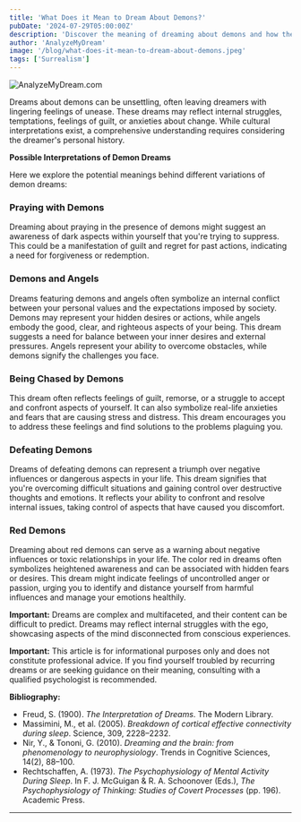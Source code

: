 ```yaml
---
title: 'What Does it Mean to Dream About Demons?'
pubDate: '2024-07-29T05:00:00Z'
description: 'Discover the meaning of dreaming about demons and how these dreams can reflect internal conflicts, temptations, and fears. Learn how to interpret these dreams and how to handle them.'
author: 'AnalyzeMyDream'
image: '/blog/what-does-it-mean-to-dream-about-demons.jpeg'
tags: ['Surrealism']
---
```


![AnalyzeMyDream.com](/blog/what-does-it-mean-to-dream-about-demons.jpeg)


Dreams about demons can be unsettling, often leaving dreamers with lingering feelings of unease. These dreams may reflect internal struggles, temptations, feelings of guilt, or anxieties about change.  While cultural interpretations exist, a comprehensive understanding requires considering the dreamer's personal history.

**Possible Interpretations of Demon Dreams**

Here we explore the potential meanings behind different variations of demon dreams:

### Praying with Demons

Dreaming about praying in the presence of demons might suggest an awareness of dark aspects within yourself that you're trying to suppress.  This could be a manifestation of guilt and regret for past actions, indicating a need for forgiveness or redemption. 

### Demons and Angels

Dreams featuring demons and angels often symbolize an internal conflict between your personal values and the expectations imposed by society.  Demons may represent your hidden desires or actions, while angels embody the good, clear, and righteous aspects of your being.  This dream suggests a need for balance between your inner desires and external pressures. Angels represent your ability to overcome obstacles, while demons signify the challenges you face.

### Being Chased by Demons

This dream often reflects feelings of guilt, remorse, or a struggle to accept and confront aspects of yourself. It can also symbolize real-life anxieties and fears that are causing stress and distress. This dream encourages you to address these feelings and find solutions to the problems plaguing you.

### Defeating Demons

Dreams of defeating demons can represent a triumph over negative influences or dangerous aspects in your life.  This dream signifies that you're overcoming difficult situations and gaining control over destructive thoughts and emotions. It reflects your ability to confront and resolve internal issues, taking control of aspects that have caused you discomfort.

### Red Demons

Dreaming about red demons can serve as a warning about negative influences or toxic relationships in your life. The color red in dreams often symbolizes heightened awareness and can be associated with hidden fears or desires. This dream might indicate feelings of uncontrolled anger or passion, urging you to identify and distance yourself from harmful influences and manage your emotions healthily.

**Important:** Dreams are complex and multifaceted, and their content can be difficult to predict. Dreams may reflect internal struggles with the ego, showcasing aspects of the mind disconnected from conscious experiences. 

**Important:** This article is for informational purposes only and does not constitute professional advice. If you find yourself troubled by recurring dreams or are seeking guidance on their meaning, consulting with a qualified psychologist is recommended.

**Bibliography:**

* Freud, S. (1900). *The Interpretation of Dreams*. The Modern Library.
* Massimini, M., et al. (2005). *Breakdown of cortical effective connectivity during sleep*. Science, 309, 2228–2232.
* Nir, Y., & Tononi, G. (2010). *Dreaming and the brain: from phenomenology to neurophysiology*. Trends in Cognitive Sciences, 14(2), 88–100.
* Rechtschaffen, A. (1973). *The Psychophysiology of Mental Activity During Sleep*. In F. J. McGuigan & R. A. Schoonover (Eds.), *The Psychophysiology of Thinking: Studies of Covert Processes* (pp. 196). Academic Press.

---
